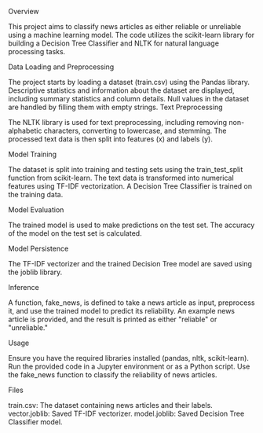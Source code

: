 Overview

This project aims to classify news articles as either reliable or unreliable using a machine learning model. The code utilizes the scikit-learn library for building a Decision Tree Classifier and NLTK for natural language processing tasks.

Data Loading and Preprocessing

The project starts by loading a dataset (train.csv) using the Pandas library.
Descriptive statistics and information about the dataset are displayed, including summary statistics and column details.
Null values in the dataset are handled by filling them with empty strings.
Text Preprocessing

The NLTK library is used for text preprocessing, including removing non-alphabetic characters, converting to lowercase, and stemming.
The processed text data is then split into features (x) and labels (y).

Model Training

The dataset is split into training and testing sets using the train_test_split function from scikit-learn.
The text data is transformed into numerical features using TF-IDF vectorization.
A Decision Tree Classifier is trained on the training data.

Model Evaluation

The trained model is used to make predictions on the test set.
The accuracy of the model on the test set is calculated.

Model Persistence

The TF-IDF vectorizer and the trained Decision Tree model are saved using the joblib library.

Inference

A function, fake_news, is defined to take a news article as input, preprocess it, and use the trained model to predict its reliability.
An example news article is provided, and the result is printed as either "reliable" or "unreliable."

Usage

Ensure you have the required libraries installed (pandas, nltk, scikit-learn).
Run the provided code in a Jupyter environment or as a Python script.
Use the fake_news function to classify the reliability of news articles.

Files

train.csv: The dataset containing news articles and their labels.
vector.joblib: Saved TF-IDF vectorizer.
model.joblib: Saved Decision Tree Classifier model.
